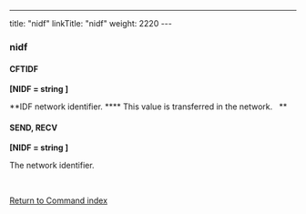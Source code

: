 ---
title: "nidf"
linkTitle: "nidf"
weight: 2220
---<span id="nidf"></span>

### nidf

#### CFTIDF

**[NIDF = string ]**

**IDF
network identifier. **** This value is transferred in the network.
  **

#### SEND, RECV

**[NIDF = string ]**

The network identifier.

 

[Return to Command index](../../)
